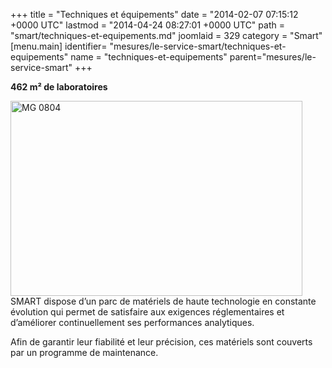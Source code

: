 +++
title = "Techniques et équipements"
date = "2014-02-07 07:15:12 +0000 UTC"
lastmod = "2014-04-24 08:27:01 +0000 UTC"
path = "smart/techniques-et-equipements.md"
joomlaid = 329
category = "Smart"
[menu.main]
  identifier= "mesures/le-service-smart/techniques-et-equipements"
  name = "techniques-et-equipements"
  parent="mesures/le-service-smart"
+++
<p><strong>462 m² de laboratoires</strong></p>
<p><img title="Spectrométrie gamma (c) MG 0804" src="images/SMART/MG_0804.jpg" alt="MG 0804" width="467" height="312"/>SMART dispose d’un parc de matériels de haute technologie en constante évolution qui permet de satisfaire aux exigences réglementaires et d’améliorer continuellement ses performances analytiques.</p>
<p>Afin de garantir leur fiabilité et leur précision, ces matériels sont couverts par un programme de maintenance.</p>
<p> </p>